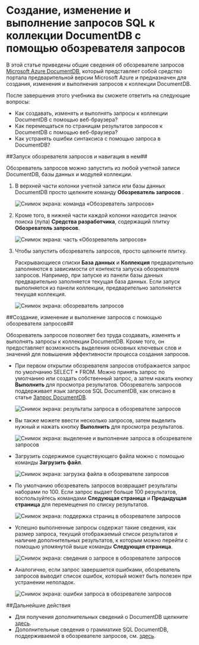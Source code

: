 <properties 
	pageTitle="Создание, изменение и выполнение запросов SQL к коллекции DocumentDB с помощью обозревателя запросов | Microsoft Azure" 
	description="Узнайте об обозревателе запросов DocumentDB — средстве портала предварительной версии Azure — для создания, изменения и выполнения запросов SQL к коллекции DocumentDB." 
	services="documentdb" 
	authors="stephbaron" 
	manager="jhubbard" 
	editor="monicar" 
	documentationCenter=""/>

<tags 
	ms.service="documentdb" 
	ms.workload="data-services" 
	ms.tgt_pltfrm="na" 
	ms.devlang="na" 
	ms.topic="get-started-article"
	ms.date="06/10/2015" 
	ms.author="stbaro"/>

# Создание, изменение и выполнение запросов SQL к коллекции DocumentDB с помощью обозревателя запросов #

В этой статье приведены общие сведения об обозревателе запросов [Microsoft Azure DocumentDB](http://azure.microsoft.com/services/documentdb/), который представляет собой средство портала предварительной версии Microsoft Azure и предназначен для создания, изменения и выполнения запросов к коллекции DocumentDB.

После завершения этого учебника вы сможете ответить на следующие вопросы:

-	Как создавать, изменять и выполнять запросы к коллекции DocumentDB с помощью веб-браузера?
-	Как перемещаться по страницам результатов запросов к DocumentDB с помощью веб-браузера?
-	Как устранять ошибки синтаксиса с помощью запроса в DocumentDB? 

##<a id="Launch"></a>Запуск обозревателя запросов и навигация в нем##

Обозреватель запросов можно запустить из любой учетной записи DocumentDB, базы данных и модулей коллекции.
  
1. В верхней части колонки учетной записи или базы данных DocumentDB просто щелкните команду **Обозреватель запросов** .

	![Снимок экрана: команда «Обозреватель запросов»](./media/documentdb-query-collections-query-explorer/queryexplorercommand.png)

2. Кроме того, в нижней части каждой колонки находится значок поиска (лупа) **Средства разработчика**, содержащий плитку **Обозреватель запросов**.
	
	![Снимок экрана: часть «Обозреватель запросов»](./media/documentdb-query-collections-query-explorer/queryexplorerpart.png)

2. Чтобы запустить обозреватель запросов, просто щелкните плитку.

	Раскрывающиеся списки **База данных** и **Коллекция** предварительно заполняются в зависимости от контекста запуска обозревателя запросов. Например, при запуске из панели базы данных предварительно заполняется текущая база данных. Если запуск выполняется из панели коллекции, предварительно заполняется текущая коллекция.

	![Снимок экрана: обозреватель запросов](./media/documentdb-query-collections-query-explorer/queryexplorerinitial.png)

##<a id="Create"></a>Создание, изменение и выполнение запросов с помощью обозревателя запросов##

Обозреватель запросов позволяет без труда создавать, изменять и выполнять запросы к коллекции DocumentDB. Кроме того, он предоставляет возможность выделения основных ключевых слов и значений для повышения эффективности процесса создания запросов.

- При первом открытии обозревателя запросов отображается запрос по умолчанию SELECT * FROM. Можно принять запрос по умолчанию или создать собственный запрос, а затем нажать кнопку **Выполнить** для просмотра результатов. Обозреватель запросов поддерживает язык запросов SQL DocumentDB, как описано в статье [Запрос DocumentDB](documentdb-sql-query.md).

	![Снимок экрана: результаты запроса в обозревателе запросов](./media/documentdb-query-collections-query-explorer/queryresults1.png)

- Вы также можете ввести несколько запросов, затем выделить нужный и нажать кнопку **Выполнить** для просмотра результатов.

	![Снимок экрана: выделение и выполнение запроса в обозревателе запросов](./media/documentdb-query-collections-query-explorer/queryexplorerhighlightandrun.png)

- Загрузить содержимое существующего файла можно с помощью команды **Загрузить файл**.

	![Снимок экрана: загрузка файла в обозревателе запросов](./media/documentdb-query-collections-query-explorer/loadqueryfile.png)

- По умолчанию обозреватель запросов возвращает результаты наборами по 100. Если запрос выдает больше 100 результатов, воспользуйтесь командами **Следующая страница** и **Предыдущая страница** для перемещения по списку результатов.

	![Снимок экрана: поддержка страниц в обозревателе запросов](./media/documentdb-query-collections-query-explorer/queryresultspagination.png)

- Успешно выполненные запросы содержат такие сведения, как размер запроса, текущий отображаемый список результатов и наличие дополнительных результатов, к которым можно перейти с помощью упомянутой выше команды **Следующая страница**.

	![Снимок экрана: сведения о запросе в обозревателе запросов](./media/documentdb-query-collections-query-explorer/queryinformation.png)

- Аналогично, если запрос завершается ошибками, обозреватель запросов выводит список ошибок, который может быть полезен при устранении неполадок.

	![Снимок экрана: ошибки запроса в обозревателе запросов](./media/documentdb-query-collections-query-explorer/queryerror.png)

##<a name="NextSteps"></a>Дальнейшие действия

- Для получения дополнительных сведений о DocumentDB щелкните [здесь](http://azure.com/docdb).
- Дополнительные сведения о грамматике SQL DocumentDB, поддерживаемой в обозревателе запросов, см. [здесь](documentdb-sql-query.md).
 

<!---HONumber=August15_HO6-->